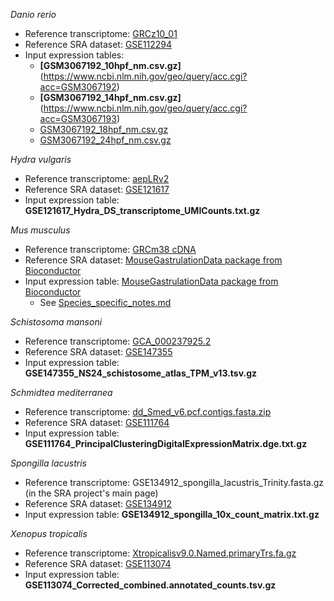 *Danio rerio*
* Reference transcriptome: [GRCz10_01](https://www.dropbox.com/sh/qn1v69ejzgk3cgr/AABlnOZ8VQd3Hfr2hqVRAvmpa?dl=0)
* Reference SRA dataset: [GSE112294](https://www.ncbi.nlm.nih.gov/geo/query/acc.cgi?acc=GSE112294)
* Input expression tables:
  * **[GSM3067192_10hpf_nm.csv.gz]**(https://www.ncbi.nlm.nih.gov/geo/query/acc.cgi?acc=GSM3067192)
  * **[GSM3067192_14hpf_nm.csv.gz]**(https://www.ncbi.nlm.nih.gov/geo/query/acc.cgi?acc=GSM3067193)
  * [GSM3067192_18hpf_nm.csv.gz](https://www.ncbi.nlm.nih.gov/geo/query/acc.cgi?acc=GSM3067194)
  * [GSM3067192_24hpf_nm.csv.gz](https://www.ncbi.nlm.nih.gov/geo/query/acc.cgi?acc=GSM3067195)

*Hydra vulgaris*
* Reference transcriptome: [aepLRv2](https://research.nhgri.nih.gov/hydra/download/?dl=tr)
* Reference SRA dataset: [GSE121617](https://www.ncbi.nlm.nih.gov/geo/query/acc.cgi?acc=GSE121617)
* Input expression table: **GSE121617_Hydra_DS_transcriptome_UMICounts.txt.gz**

*Mus musculus*
* Reference transcriptome: [GRCm38 cDNA](https://ftp.ensembl.org/pub/release-94/fasta/mus_musculus/cdna/)
* Reference SRA dataset: [MouseGastrulationData package from Bioconductor](https://bioconductor.org/packages/release/data/experiment/html/MouseGastrulationData.html)
* Input expression table: [MouseGastrulationData package from Bioconductor](https://bioconductor.org/packages/release/data/experiment/html/MouseGastrulationData.html)
  * See [Species_specific_notes.md](https://github.com/carlosj-rr/scrnaseq_wrangle/blob/main/Species_specific_notes.md)

*Schistosoma mansoni*
* Reference transcriptome: [GCA_000237925.2](https://parasite.wormbase.org/Schistosoma_mansoni_prjea36577/Info/Index)
* Reference SRA dataset: [GSE147355](https://www.ncbi.nlm.nih.gov/geo/query/acc.cgi?acc=GSE147355)
* Input expression table: **GSE147355_NS24_schistosome_atlas_TPM_v13.tsv.gz**

*Schmidtea mediterranea*
* Reference transcriptome: [dd_Smed_v6.pcf.contigs.fasta.zip](https://planmine.mpibpc.mpg.de/planmine/report.do?id=2000001#ad-image-0)
* Reference SRA dataset: [GSE111764](https://www.ncbi.nlm.nih.gov/geo/query/acc.cgi?acc=GSE111764)
* Input expression table: **GSE111764_PrincipalClusteringDigitalExpressionMatrix.dge.txt.gz**

*Spongilla lacustris*
* Reference transcriptome: GSE134912_spongilla_lacustris_Trinity.fasta.gz (in the SRA project's main page)
* Reference SRA dataset: [GSE134912](https://www.ncbi.nlm.nih.gov/geo/query/acc.cgi?acc=GSE134912)
* Input expression table: **GSE134912_spongilla_10x_count_matrix.txt.gz**

*Xenopus tropicalis*
* Reference transcriptome: [Xtropicalisv9.0.Named.primaryTrs.fa.gz](https://ftp.xenbase.org/pub/Genomics/JGI/Xentr9.0/)
* Reference SRA dataset: [GSE113074](https://www.ncbi.nlm.nih.gov/geo/query/acc.cgi?acc=GSE113074)
* Input expression table: **GSE113074_Corrected_combined.annotated_counts.tsv.gz**
